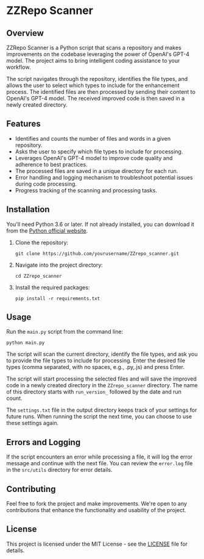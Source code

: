 # ZZRepo Scanner

## Overview

ZZRepo Scanner is a Python script that scans a repository and makes improvements on the codebase leveraging the power of OpenAI's GPT-4 model. The project aims to bring intelligent coding assistance to your workflow. 

The script navigates through the repository, identifies the file types, and allows the user to select which types to include for the enhancement process. The identified files are then processed by sending their content to OpenAI's GPT-4 model. The received improved code is then saved in a newly created directory.

## Features

- Identifies and counts the number of files and words in a given repository.
- Asks the user to specify which file types to include for processing.
- Leverages OpenAI's GPT-4 model to improve code quality and adherence to best practices.
- The processed files are saved in a unique directory for each run.
- Error handling and logging mechanism to troubleshoot potential issues during code processing.
- Progress tracking of the scanning and processing tasks.

## Installation

You'll need Python 3.6 or later. If not already installed, you can download it from the [Python official website](https://www.python.org/downloads/).

1. Clone the repository:
   ```
   git clone https://github.com/yourusername/ZZrepo_scanner.git
   ```
2. Navigate into the project directory:
   ```
   cd ZZrepo_scanner
   ```
3. Install the required packages:
   ```
   pip install -r requirements.txt
   ```

## Usage

Run the `main.py` script from the command line:
```
python main.py
```

The script will scan the current directory, identify the file types, and ask you to provide the file types to include for processing. Enter the desired file types (comma separated, with no spaces, e.g., .py,.js) and press Enter.

The script will start processing the selected files and will save the improved code in a newly created directory in the `ZZrepo_scanner` directory. The name of this directory starts with `run_version_` followed by the date and run count.

The `settings.txt` file in the output directory keeps track of your settings for future runs. When running the script the next time, you can choose to use these settings again.

## Errors and Logging

If the script encounters an error while processing a file, it will log the error message and continue with the next file. You can review the `error.log` file in the `src/utils` directory for error details.

## Contributing

Feel free to fork the project and make improvements. We're open to any contributions that enhance the functionality and usability of the project.

## License

This project is licensed under the MIT License - see the [LICENSE](LICENSE) file for details.